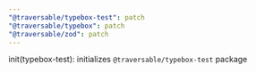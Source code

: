 ```yaml
---
"@traversable/typebox-test": patch
"@traversable/typebox": patch
"@traversable/zod": patch
---
```


init(typebox-test): initializes `@traversable/typebox-test` package
